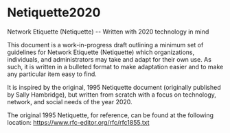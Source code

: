 # Netiquette2020
Network Etiquette (Netiquette) -- Written with 2020 technology in mind

This document is a work-in-progress draft outlining a minimum set of guidelines for Network Etiquette (Netiquette) which organizations, individuals, and administrators may take and adapt for their own use.  As such, it is written in a bulleted format to make adaptation easier and to make any particular item easy to find.

It is inspired by the original, 1995 Netiquette document (originally published by Sally Hambridge), but written from scratch with a focus on technology, network, and social needs of the year 2020.

The original 1995 Netiquette, for reference, can be found at the following location:
https://www.rfc-editor.org/rfc/rfc1855.txt
